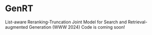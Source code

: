 # GenRT
List-aware Reranking-Truncation Joint Model for Search and Retrieval-augmented Generation (WWW 2024)
Code is coming soon!
